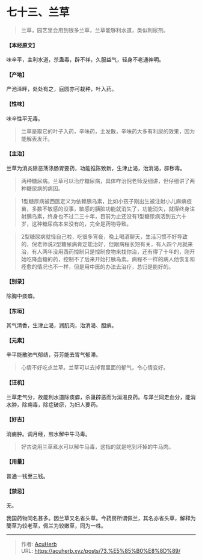 # 七十三、兰草


> 兰草，园艺里会用到很多兰草，兰草能够利水道，类似利尿剂。

#### 【本经原文】
味辛平，主利水道，杀蛊毒，辟不祥，久服益气，轻身不老通神明。
#### 【产地】
产池泽畔，处处有之，庭园亦可栽种，叶入药。
#### 【性味】
味辛性平无毒。

> 兰草是取它的叶子入药，辛味药，主发散，辛味药大多有利尿的效果，因为能解表发汗。

#### 【主治】
兰草为消炎除恶荡涤肠胃要药，功能推陈致新，生津止渴，治消渴，辟秽毒。

> 两种糖尿病。兰草可以治疗糖尿病，具体咋治倪老师没细讲，但仔细讲了两种糖尿病的病因。

> 1型糖尿病被西医定义为依赖胰岛素，比如小孩子刚出生被注射小儿麻痹疫苗，多数不敏感的没事，敏感的胰脏功能就消失了，功能消失，就得终身注射胰岛素，终身也不过二三十年，目前为止还没有1型糖尿病活到五六十岁，这种糖尿病本来没有的，完全是药物导致。

> 2型糖尿病就怪自己啦，吃很多宵夜，晚上喝酒聊天，生活习惯不好导致的，倪老师说2型糖尿病肯定能治好，但跟病程长短有关，有人四个月就来治，有人两年没用西药控制只是控制食物来找你治，还有得了十年的，刚开始吃降血糖的药，控制不了后来开始打胰岛素。病程不一样的病人他恢复和痊愈的情况也不一样，但是用中医的办法去治疗，总归是能好的。

#### 【别录】
除胸中痰癖。
#### 【东垣】
其气清香，生津止渴，润肌肉，治消渴、胆痹。
#### 【元素】
辛平能散肺气郁结，芬芳能去胃气郁滞。

> 心情不好吃点兰草。兰草可以去掉胃里面的郁气，令心情变好。

#### 【汪机】
兰草走气分，故能利水道除痰癖，杀蛊辟恶而为消渴良药。与泽兰同走血分，能消水肿，除痈毒，除症破瘀，为妇人要药。
#### 【好古】
消痈肿。调月经，煎水解中牛马毒。

> 好古说用兰草煮水可以解牛马毒，这指的就是吃到坏掉的牛马肉。

#### 【用量】
普通一钱至三钱。
#### 【禁忌】
无。

我国药物同名甚多。因兰草又名省头草。今药房所谓佩兰，其名亦省头草，解释为籣草为较老草，佩兰为较嫩草，同为一株。

---

> 作者: [AcuHerb](https://acuherb.xyz)  
> URL: https://acuherb.xyz/posts/73.%E5%85%B0%E8%8D%89/  


